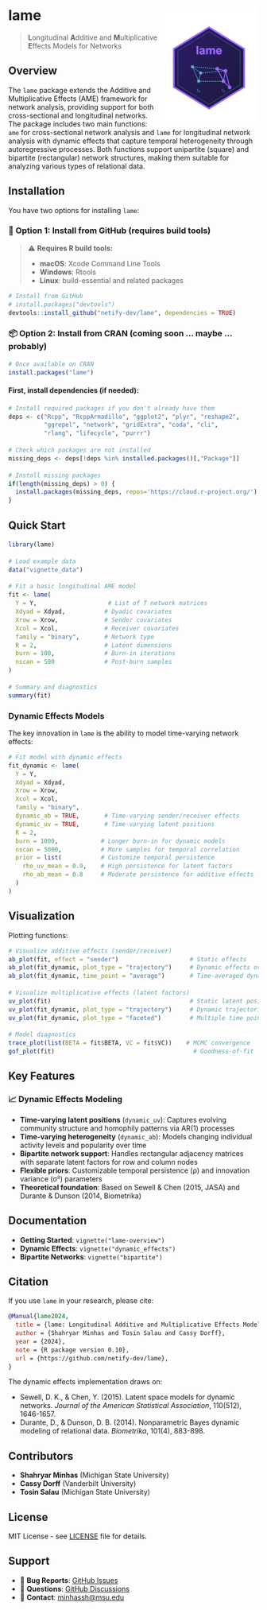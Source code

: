 # **lame** <img src="man/figures/lame_hex.png" align="right" alt="hex" width="200px">

> **L**ongitudinal **A**dditive and **M**ultiplicative **E**ffects Models for Networks

## Overview

The `lame` package extends the Additive and Multiplicative Effects (AME) framework for network analysis, providing support for both cross-sectional and longitudinal networks. The package includes two main functions: `ame` for cross-sectional network analysis and `lame` for longitudinal network analysis with dynamic effects that capture temporal heterogeneity through autoregressive processes. Both functions support unipartite (square) and bipartite (rectangular) network structures, making them suitable for analyzing various types of relational data.

## Installation

You have two options for installing `lame`:

### 🔧 Option 1: Install from GitHub (requires build tools)

> ⚠️ **Requires R build tools:**
> - **macOS**: Xcode Command Line Tools
> - **Windows**: Rtools
> - **Linux**: build-essential and related packages

```r
# Install from GitHub
# install.packages("devtools")
devtools::install_github("netify-dev/lame", dependencies = TRUE)
```

### 📦 Option 2: Install from CRAN (coming soon ... maybe ... probably)

```r
# Once available on CRAN
install.packages("lame")
```

#### First, install dependencies (if needed):

```r
# Install required packages if you don't already have them
deps <- c("Rcpp", "RcppArmadillo", "ggplot2", "plyr", "reshape2", 
          "ggrepel", "network", "gridExtra", "coda", "cli", 
          "rlang", "lifecycle", "purrr")

# Check which packages are not installed
missing_deps <- deps[!deps %in% installed.packages()[,"Package"]]

# Install missing packages
if(length(missing_deps) > 0) {
  install.packages(missing_deps, repos='https://cloud.r-project.org/')
}
```

## Quick Start

```r
library(lame)

# Load example data
data("vignette_data")

# Fit a basic longitudinal AME model
fit <- lame(
  Y = Y,                    # List of T network matrices
  Xdyad = Xdyad,           # Dyadic covariates
  Xrow = Xrow,             # Sender covariates
  Xcol = Xcol,             # Receiver covariates
  family = "binary",       # Network type
  R = 2,                   # Latent dimensions
  burn = 100,              # Burn-in iterations
  nscan = 500              # Post-burn samples
)

# Summary and diagnostics
summary(fit)
```

### Dynamic Effects Models

The key innovation in `lame` is the ability to model time-varying network effects:

```r
# Fit model with dynamic effects
fit_dynamic <- lame(
  Y = Y,
  Xdyad = Xdyad,
  Xrow = Xrow,
  Xcol = Xcol,
  family = "binary",
  dynamic_ab = TRUE,       # Time-varying sender/receiver effects
  dynamic_uv = TRUE,       # Time-varying latent positions
  R = 2,
  burn = 1000,            # Longer burn-in for dynamic models
  nscan = 5000,           # More samples for temporal correlation
  prior = list(           # Customize temporal persistence
    rho_uv_mean = 0.9,    # High persistence for latent factors
    rho_ab_mean = 0.8     # Moderate persistence for additive effects
  )
)
```

## Visualization

Plotting functions:

```r
# Visualize additive effects (sender/receiver)
ab_plot(fit, effect = "sender")                    # Static effects
ab_plot(fit_dynamic, plot_type = "trajectory")     # Dynamic effects over time
ab_plot(fit_dynamic, time_point = "average")       # Time-averaged dynamic effects

# Visualize multiplicative effects (latent factors)
uv_plot(fit)                                       # Static latent positions
uv_plot(fit_dynamic, plot_type = "trajectory")     # Dynamic trajectories
uv_plot(fit_dynamic, plot_type = "faceted")        # Multiple time points

# Model diagnostics
trace_plot(list(BETA = fit$BETA, VC = fit$VC))    # MCMC convergence
gof_plot(fit)                                       # Goodness-of-fit
```

## Key Features

### 📈 Dynamic Effects Modeling

- **Time-varying latent positions** (`dynamic_uv`): Captures evolving community structure and homophily patterns via AR(1) processes
- **Time-varying heterogeneity** (`dynamic_ab`): Models changing individual activity levels and popularity over time
- **Bipartite network support**: Handles rectangular adjacency matrices with separate latent factors for row and column nodes
- **Flexible priors**: Customizable temporal persistence (ρ) and innovation variance (σ²) parameters
- **Theoretical foundation**: Based on Sewell & Chen (2015, JASA) and Durante & Dunson (2014, Biometrika)

## Documentation

- **Getting Started**: `vignette("lame-overview")`
- **Dynamic Effects**: `vignette("dynamic_effects")`
- **Bipartite Networks**: `vignette("bipartite")`

## Citation

If you use `lame` in your research, please cite:

```bibtex
@Manual{lame2024,
  title = {lame: Longitudinal Additive and Multiplicative Effects Models for Networks},
  author = {Shahryar Minhas and Tosin Salau and Cassy Dorff},
  year = {2024},
  note = {R package version 0.10},
  url = {https://github.com/netify-dev/lame},
}
```

The dynamic effects implementation draws on:

- Sewell, D. K., & Chen, Y. (2015). Latent space models for dynamic networks. *Journal of the American Statistical Association*, 110(512), 1646-1657.
- Durante, D., & Dunson, D. B. (2014). Nonparametric Bayes dynamic modeling of relational data. *Biometrika*, 101(4), 883-898.

## Contributors

- **Shahryar Minhas** (Michigan State University)
- **Cassy Dorff** (Vanderbilt University)
- **Tosin Salau** (Michigan State University)

## License

MIT License - see [LICENSE](LICENSE) file for details.

## Support

- 🐛 **Bug Reports**: [GitHub Issues](https://github.com/netify-dev/lame/issues)
- 💬 **Questions**: [GitHub Discussions](https://github.com/netify-dev/lame/discussions)
- 📧 **Contact**: <minhassh@msu.edu>